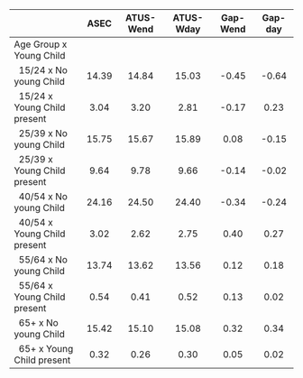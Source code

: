 
|                      |         ASEC |    ATUS-Wend |    ATUS-Wday |     Gap-Wend |      Gap-day |
| -------------------- | :----------: | :----------: | :----------: | :----------: | :----------: |
| Age Group x Young Child |              |              |              |              |              |
| &nbsp;&nbsp;15/24 x No young Child |        14.39 |        14.84 |        15.03 |        -0.45 |        -0.64 |
| &nbsp;&nbsp;15/24 x Young Child present |         3.04 |         3.20 |         2.81 |        -0.17 |         0.23 |
| &nbsp;&nbsp;25/39 x No young Child |        15.75 |        15.67 |        15.89 |         0.08 |        -0.15 |
| &nbsp;&nbsp;25/39 x Young Child present |         9.64 |         9.78 |         9.66 |        -0.14 |        -0.02 |
| &nbsp;&nbsp;40/54 x No young Child |        24.16 |        24.50 |        24.40 |        -0.34 |        -0.24 |
| &nbsp;&nbsp;40/54 x Young Child present |         3.02 |         2.62 |         2.75 |         0.40 |         0.27 |
| &nbsp;&nbsp;55/64 x No young Child |        13.74 |        13.62 |        13.56 |         0.12 |         0.18 |
| &nbsp;&nbsp;55/64 x Young Child present |         0.54 |         0.41 |         0.52 |         0.13 |         0.02 |
| &nbsp;&nbsp;65+ x No young Child |        15.42 |        15.10 |        15.08 |         0.32 |         0.34 |
| &nbsp;&nbsp;65+ x Young Child present |         0.32 |         0.26 |         0.30 |         0.05 |         0.02 |

